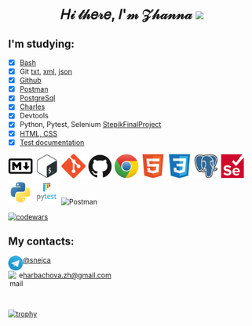 <h1 align="center">𝐻𝒾 𝓉𝒽𝑒𝓇𝑒, 𝐼'𝓂 𝒵𝒽𝒶𝓃𝓃𝒶</a> 
<img src="https://github.com/blackcater/blackcater/raw/main/images/Hi.gif" height="32"/></h1>



<h2>I'm studying:</h2>

- [x] [Bash](https://github.com/snejcazh/TXT)
- [x] Git [txt](https://github.com/snejcazh/TXT), [xml](https://github.com/snejcazh/XML), [json](https://github.com/snejcazh/JSON)
- [x] [Github](https://github.com/snejcazh/Github_HW_2)
- [x] [Postman](https://github.com/snejcazh/Postman)
- [x] [PostgreSql](https://github.com/snejcazh/SQL)
- [x] [Charles](https://github.com/snejcazh/Charles)
- [x] Devtools
- [x] Python, Pytest, Selenium [StepikFinalProject](https://github.com/snejcazh/StepikFinalProject)
- [x] [HTML, CSS](https://snejcazh.github.io/rsschool-cv/)
- [x] [Test documentation](https://github.com/snejcazh/TestDocumentation)

<div>
  <img src="https://raw.githubusercontent.com/devicons/devicon/1119b9f84c0290e0f0b38982099a2bd027a48bf1/icons/markdown/markdown-original.svg" alt="Markdown" width="50">
  <img src="https://raw.githubusercontent.com/devicons/devicon/1119b9f84c0290e0f0b38982099a2bd027a48bf1/icons/bash/bash-original.svg" alt="Bash" width="50">
  <img src="https://raw.githubusercontent.com/devicons/devicon/1119b9f84c0290e0f0b38982099a2bd027a48bf1/icons/git/git-original.svg" alt="GIT" width="50">
  <img src="https://raw.githubusercontent.com/devicons/devicon/1119b9f84c0290e0f0b38982099a2bd027a48bf1/icons/github/github-original.svg" alt="GitHub" width="50">
  <img src="https://raw.githubusercontent.com/devicons/devicon/1119b9f84c0290e0f0b38982099a2bd027a48bf1/icons/chrome/chrome-original.svg" alt="DevTools" width="50">
  <img src="https://raw.githubusercontent.com/devicons/devicon/1119b9f84c0290e0f0b38982099a2bd027a48bf1/icons/html5/html5-original.svg" alt="HTML" width="50">
  <img src="https://raw.githubusercontent.com/devicons/devicon/1119b9f84c0290e0f0b38982099a2bd027a48bf1/icons/css3/css3-original.svg" alt="CSS" width="50">
  <img src="https://raw.githubusercontent.com/devicons/devicon/1119b9f84c0290e0f0b38982099a2bd027a48bf1/icons/postgresql/postgresql-original.svg" alt="PostgreSql" width="50">
  <img src="https://raw.githubusercontent.com/devicons/devicon/1119b9f84c0290e0f0b38982099a2bd027a48bf1/icons/selenium/selenium-original.svg" alt="Selenium" width="50">
  <img src="https://raw.githubusercontent.com/devicons/devicon/1119b9f84c0290e0f0b38982099a2bd027a48bf1/icons/python/python-original.svg" alt="Python" width="50">
  <img src="https://raw.githubusercontent.com/devicons/devicon/1119b9f84c0290e0f0b38982099a2bd027a48bf1/icons/pytest/pytest-original-wordmark.svg" alt="Pytest" width="50">
  <img src="https://user-images.githubusercontent.com/99370940/160435038-7f0a69f0-f4aa-49f9-a8eb-86198977e167.png" alt="Postman" width="50">
</div>

[![codewars](https://www.codewars.com/users/snejcazh/badges/micro)](https://www.codewars.com/users/snejcazh)

  
<div>
  <h2>My contacts:</h2>
  <p>
    <img align="left" alt="telegram" width="30" src="https://raw.githubusercontent.com/github/explore/80688e429a7d4ef2fca1e82350fe8e3517d3494d/topics/telegram/telegram.png"> <a align="right" href="https://t.me/snejca">@snejca</span>
  </p>
  <p>
    <img align="left" alt="email" width="30" src="https://github.com/dmhendricks/signature-social-icons/blob/master/icons/round-flat-filled/35px/mail.png?raw=true"><a href="mailto:harbachova.zh@gmail.com" align="right">harbachova.zh@gmail.com</span>
  </p>
</div>
  <br/><br/>
  
  
  
 [![trophy](https://github-profile-trophy.vercel.app/?username=snejcazh&theme=matrix&title=Commits,Repositories,PullRequest&no-frame=true)](https://github.com/ryo-ma/github-profile-trophy)
